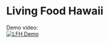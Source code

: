 # Living Food Hawaii



Demo video:  
[![LFH Demo](https://youtu.be/BVvp49JUq2I/0.jpg)](https://youtu.be/BVvp49JUq2I "LFH Demo")

